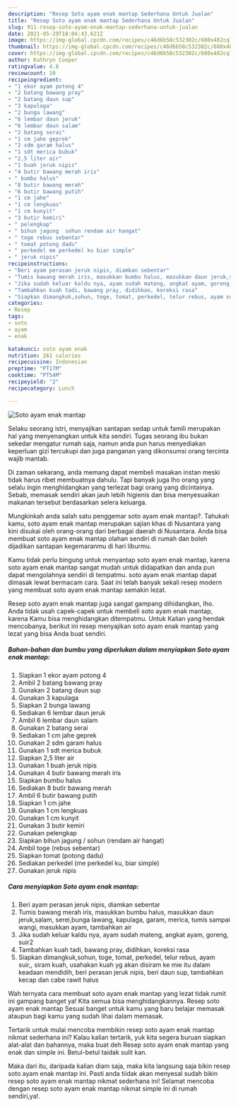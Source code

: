 ```yaml
---
description: "Resep Soto ayam enak mantap Sederhana Untuk Jualan"
title: "Resep Soto ayam enak mantap Sederhana Untuk Jualan"
slug: 911-resep-soto-ayam-enak-mantap-sederhana-untuk-jualan
date: 2021-05-29T18:04:43.621Z
image: https://img-global.cpcdn.com/recipes/c46d6b58c532302c/680x482cq70/soto-ayam-enak-mantap-foto-resep-utama.jpg
thumbnail: https://img-global.cpcdn.com/recipes/c46d6b58c532302c/680x482cq70/soto-ayam-enak-mantap-foto-resep-utama.jpg
cover: https://img-global.cpcdn.com/recipes/c46d6b58c532302c/680x482cq70/soto-ayam-enak-mantap-foto-resep-utama.jpg
author: Kathryn Cooper
ratingvalue: 4.8
reviewcount: 10
recipeingredient:
- "1 ekor ayam potong 4"
- "2 batang bawang pray"
- "2 batang daun sup"
- "3 kapulaga"
- "2 bunga lawang"
- "6 lembar daun jeruk"
- "6 lembar daun salam"
- "2 batang serai"
- "1 cm jahe geprek"
- "2 sdm garam halus"
- "1 sdt merica bubuk"
- "2,5 liter air"
- "1 buah jeruk nipis"
- "4 butir bawang merah iris"
- " bumbu halus"
- "8 butir bawang merah"
- "6 butir bawang putih"
- "1 cm jahe"
- "1 cm lengkuas"
- "1 cm kunyit"
- "3 butir kemiri"
- " pelengkap"
- " bihun jagung  sohun rendam air hangat"
- " toge rebus sebentar"
- " tomat potong dadu"
- " perkedel me perkedel ku biar simple"
- " jeruk nipis"
recipeinstructions:
- "Beri ayam perasan jeruk nipis, diamkan sebentar"
- "Tumis bawang merah iris, masukkan bumbu halus, masukkan daun jeruk,salam, serei,bunga lawang, kapulaga, garam, merica, tumis sampai wangi, masukkan ayam, tambahkan air"
- "Jika sudah keluar kaldu nya, ayam sudah mateng, angkat ayam, goreng, suir2"
- "Tambahkan kuah tadi, bawang pray, didihkan, koreksi rasa"
- "Siapkan dimangkuk,sohun, toge, tomat, perkedel, telur rebus, ayam suir,, siram kuah, usahakan kuah yg akan disiram ke mie itu dalam keadaan mendidih, beri perasan jeruk nipis, beri daun sup, tambahkan kecap dan cabe rawit halus"
categories:
- Resep
tags:
- soto
- ayam
- enak

katakunci: soto ayam enak 
nutrition: 261 calories
recipecuisine: Indonesian
preptime: "PT17M"
cooktime: "PT54M"
recipeyield: "2"
recipecategory: Lunch

---
```



![Soto ayam enak mantap](https://img-global.cpcdn.com/recipes/c46d6b58c532302c/680x482cq70/soto-ayam-enak-mantap-foto-resep-utama.jpg)

Selaku seorang istri, menyajikan santapan sedap untuk famili merupakan hal yang menyenangkan untuk kita sendiri. Tugas seorang ibu bukan sekedar mengatur rumah saja, namun anda pun harus menyediakan keperluan gizi tercukupi dan juga panganan yang dikonsumsi orang tercinta wajib mantab.

Di zaman  sekarang, anda memang dapat membeli masakan instan meski tidak harus ribet membuatnya dahulu. Tapi banyak juga lho orang yang selalu ingin menghidangkan yang terlezat bagi orang yang dicintainya. Sebab, memasak sendiri akan jauh lebih higienis dan bisa menyesuaikan makanan tersebut berdasarkan selera keluarga. 



Mungkinkah anda salah satu penggemar soto ayam enak mantap?. Tahukah kamu, soto ayam enak mantap merupakan sajian khas di Nusantara yang kini disukai oleh orang-orang dari berbagai daerah di Nusantara. Anda bisa membuat soto ayam enak mantap olahan sendiri di rumah dan boleh dijadikan santapan kegemaranmu di hari liburmu.

Kamu tidak perlu bingung untuk menyantap soto ayam enak mantap, karena soto ayam enak mantap sangat mudah untuk didapatkan dan anda pun dapat mengolahnya sendiri di tempatmu. soto ayam enak mantap dapat dimasak lewat bermacam cara. Saat ini telah banyak sekali resep modern yang membuat soto ayam enak mantap semakin lezat.

Resep soto ayam enak mantap juga sangat gampang dihidangkan, lho. Anda tidak usah capek-capek untuk membeli soto ayam enak mantap, karena Kamu bisa menghidangkan ditempatmu. Untuk Kalian yang hendak mencobanya, berikut ini resep menyajikan soto ayam enak mantap yang lezat yang bisa Anda buat sendiri.

<!--inarticleads1-->

##### Bahan-bahan dan bumbu yang diperlukan dalam menyiapkan Soto ayam enak mantap:

1. Siapkan 1 ekor ayam potong 4
1. Ambil 2 batang bawang pray
1. Gunakan 2 batang daun sup
1. Gunakan 3 kapulaga
1. Siapkan 2 bunga lawang
1. Sediakan 6 lembar daun jeruk
1. Ambil 6 lembar daun salam
1. Gunakan 2 batang serai
1. Sediakan 1 cm jahe geprek
1. Gunakan 2 sdm garam halus
1. Gunakan 1 sdt merica bubuk
1. Siapkan 2,5 liter air
1. Gunakan 1 buah jeruk nipis
1. Gunakan 4 butir bawang merah iris
1. Siapkan  bumbu halus
1. Sediakan 8 butir bawang merah
1. Ambil 6 butir bawang putih
1. Siapkan 1 cm jahe
1. Gunakan 1 cm lengkuas
1. Gunakan 1 cm kunyit
1. Gunakan 3 butir kemiri
1. Gunakan  pelengkap
1. Siapkan  bihun jagung / sohun (rendam air hangat)
1. Ambil  toge (rebus sebentar)
1. Siapkan  tomat (potong dadu)
1. Sediakan  perkedel (me perkedel ku, biar simple)
1. Gunakan  jeruk nipis




<!--inarticleads2-->

##### Cara menyiapkan Soto ayam enak mantap:

1. Beri ayam perasan jeruk nipis, diamkan sebentar
1. Tumis bawang merah iris, masukkan bumbu halus, masukkan daun jeruk,salam, serei,bunga lawang, kapulaga, garam, merica, tumis sampai wangi, masukkan ayam, tambahkan air
1. Jika sudah keluar kaldu nya, ayam sudah mateng, angkat ayam, goreng, suir2
1. Tambahkan kuah tadi, bawang pray, didihkan, koreksi rasa
1. Siapkan dimangkuk,sohun, toge, tomat, perkedel, telur rebus, ayam suir,, siram kuah, usahakan kuah yg akan disiram ke mie itu dalam keadaan mendidih, beri perasan jeruk nipis, beri daun sup, tambahkan kecap dan cabe rawit halus




Wah ternyata cara membuat soto ayam enak mantap yang lezat tidak rumit ini gampang banget ya! Kita semua bisa menghidangkannya. Resep soto ayam enak mantap Sesuai banget untuk kamu yang baru belajar memasak ataupun bagi kamu yang sudah lihai dalam memasak.

Tertarik untuk mulai mencoba membikin resep soto ayam enak mantap nikmat sederhana ini? Kalau kalian tertarik, yuk kita segera buruan siapkan alat-alat dan bahannya, maka buat deh Resep soto ayam enak mantap yang enak dan simple ini. Betul-betul taidak sulit kan. 

Maka dari itu, daripada kalian diam saja, maka kita langsung saja bikin resep soto ayam enak mantap ini. Pasti anda tiidak akan menyesal sudah bikin resep soto ayam enak mantap nikmat sederhana ini! Selamat mencoba dengan resep soto ayam enak mantap nikmat simple ini di rumah sendiri,ya!.

